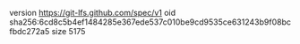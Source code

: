 version https://git-lfs.github.com/spec/v1
oid sha256:6cd8c5b4ef1484285e367ede537c010be9cd9535ce631243b9f08bcfbdc272a5
size 5175
